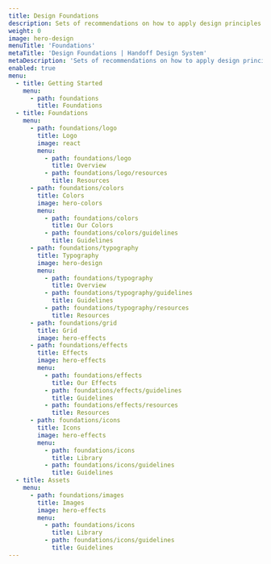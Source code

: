 ```yaml
---
title: Design Foundations
description: Sets of recommendations on how to apply design principles to provide a positive user experience.
weight: 0
image: hero-design
menuTitle: 'Foundations'
metaTitle: 'Design Foundations | Handoff Design System'
metaDescription: 'Sets of recommendations on how to apply design principles to provide a positive user experience.'
enabled: true
menu:
  - title: Getting Started
    menu:
      - path: foundations
        title: Foundations
  - title: Foundations
    menu:
      - path: foundations/logo
        title: Logo
        image: react
        menu:
          - path: foundations/logo
            title: Overview
          - path: foundations/logo/resources
            title: Resources
      - path: foundations/colors
        title: Colors
        image: hero-colors
        menu:
          - path: foundations/colors
            title: Our Colors
          - path: foundations/colors/guidelines
            title: Guidelines
      - path: foundations/typography
        title: Typography
        image: hero-design
        menu:
          - path: foundations/typography
            title: Overview
          - path: foundations/typography/guidelines
            title: Guidelines
          - path: foundations/typography/resources
            title: Resources
      - path: foundations/grid
        title: Grid
        image: hero-effects
      - path: foundations/effects
        title: Effects
        image: hero-effects
        menu:
          - path: foundations/effects
            title: Our Effects
          - path: foundations/effects/guidelines
            title: Guidelines
          - path: foundations/effects/resources
            title: Resources
      - path: foundations/icons
        title: Icons
        image: hero-effects
        menu:
          - path: foundations/icons
            title: Library
          - path: foundations/icons/guidelines
            title: Guidelines
  - title: Assets
    menu:
      - path: foundations/images
        title: Images
        image: hero-effects
        menu:
          - path: foundations/icons
            title: Library
          - path: foundations/icons/guidelines
            title: Guidelines
---
```

